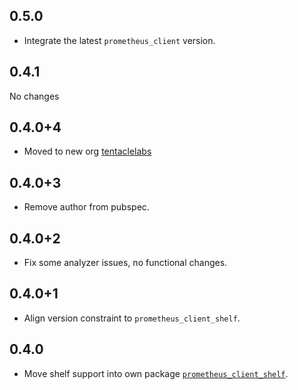 ## 0.5.0

- Integrate the latest `prometheus_client` version.

## 0.4.1

No changes

## 0.4.0+4

- Moved to new org [tentaclelabs](https://github.com/tentaclelabs)

## 0.4.0+3

- Remove author from pubspec.

## 0.4.0+2

- Fix some analyzer issues, no functional changes.

## 0.4.0+1

- Align version constraint to `prometheus_client_shelf`.

## 0.4.0

- Move shelf support into own package [`prometheus_client_shelf`](https://pub.dev/packages/prometheus_client).
